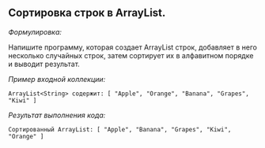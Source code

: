## Сортировка строк в ArrayList.

*Формулировка:*

Напишите программу, которая создает ArrayList строк, добавляет в него несколько случайных строк, затем сортирует их 
в алфавитном порядке и выводит результат.

*Пример входной коллекции:*

```
ArrayList<String> содержит: [ "Apple", "Orange", "Banana", "Grapes", "Kiwi" ]
```
*Результат выполнения кода:*
```
Сортированный ArrayList: [ "Apple", "Banana", "Grapes", "Kiwi", "Orange" ]
```